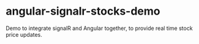 # angular-signalr-stocks-demo
Demo to integrate signalR and Angular together, to provide real time stock price updates.
